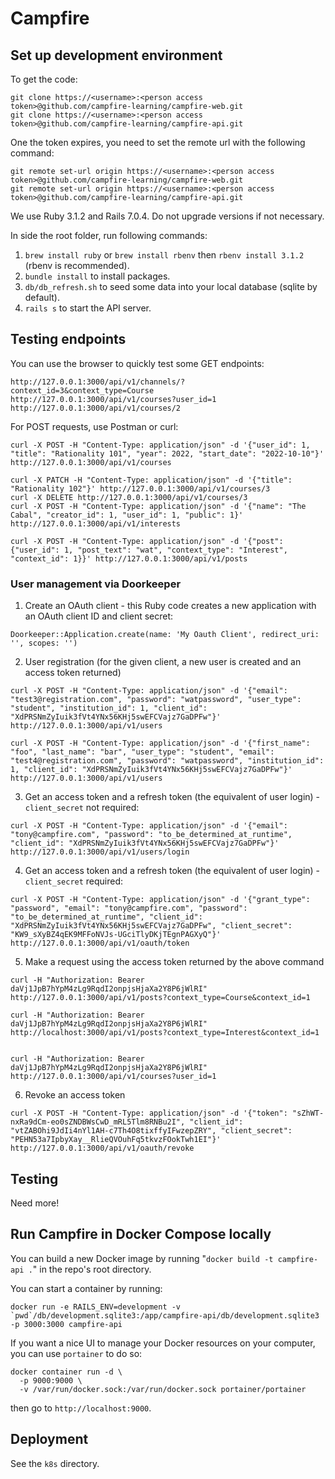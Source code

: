 # Campfire

## Set up development environment
To get the code:
```
git clone https://<username>:<person access token>@github.com/campfire-learning/campfire-web.git
git clone https://<username>:<person access token>@github.com/campfire-learning/campfire-api.git
```

One the token expires, you need to set the remote url with the following command:
```
git remote set-url origin https://<username>:<person access token>@github.com/campfire-learning/campfire-web.git
git remote set-url origin https://<username>:<person access token>@github.com/campfire-learning/campfire-api.git
```

We use Ruby 3.1.2 and Rails 7.0.4. Do not upgrade versions if not necessary.

In side the root folder, run following commands:

1. `brew install ruby` or `brew install rbenv` then `rbenv install 3.1.2` (rbenv is recommended).
2. `bundle install` to install packages.
3. `db/db_refresh.sh` to seed some data into your local database (sqlite by default).
4. `rails s` to start the API server.

## Testing endpoints
You can use the browser to quickly test some GET endpoints:
```
http://127.0.0.1:3000/api/v1/channels/?context_id=3&context_type=Course
http://127.0.0.1:3000/api/v1/courses?user_id=1
http://127.0.0.1:3000/api/v1/courses/2
```

For POST requests, use Postman or curl:
```
curl -X POST -H "Content-Type: application/json" -d '{"user_id": 1, "title": "Rationality 101", "year": 2022, "start_date": "2022-10-10"}' http://127.0.0.1:3000/api/v1/courses

curl -X PATCH -H "Content-Type: application/json" -d '{"title": "Rationality 102"}' http://127.0.0.1:3000/api/v1/courses/3
curl -X DELETE http://127.0.0.1:3000/api/v1/courses/3
curl -X POST -H "Content-Type: application/json" -d '{"name": "The Cabal", "creator_id": 1, "user_id": 1, "public": 1}' http://127.0.0.1:3000/api/v1/interests

curl -X POST -H "Content-Type: application/json" -d '{"post": {"user_id": 1, "post_text": "wat", "context_type": "Interest", "context_id": 1}}' http://127.0.0.1:3000/api/v1/posts
```

### User management via Doorkeeper

1. Create an OAuth client - this Ruby code creates a new application with an OAuth client ID and client secret:
```
Doorkeeper::Application.create(name: 'My Oauth Client', redirect_uri: '', scopes: '')
```

2. User registration (for the given client, a new user is created and an access token returned)
```
curl -X POST -H "Content-Type: application/json" -d '{"email": "test3@registration.com", "password": "watpassword", "user_type": "student", "institution_id": 1, "client_id": "XdPRSNmZyIuik3fVt4YNx56KHj5swEFCVajz7GaDPFw"}' http://127.0.0.1:3000/api/v1/users

curl -X POST -H "Content-Type: application/json" -d '{"first_name": "foo", "last_name": "bar", "user_type": "student", "email": "test4@registration.com", "password": "watpassword", "institution_id": 1, "client_id": "XdPRSNmZyIuik3fVt4YNx56KHj5swEFCVajz7GaDPFw"}' http://127.0.0.1:3000/api/v1/users
```

3. Get an access token and a refresh token (the equivalent of user login) - `client_secret` not required:
```
curl -X POST -H "Content-Type: application/json" -d '{"email": "tony@campfire.com", "password": "to_be_determined_at_runtime", "client_id": "XdPRSNmZyIuik3fVt4YNx56KHj5swEFCVajz7GaDPFw"}' http://127.0.0.1:3000/api/v1/users/login
```

4. Get an access token and a refresh token (the equivalent of user login) - `client_secret` required:
```
curl -X POST -H "Content-Type: application/json" -d '{"grant_type": "password", "email": "tony@campfire.com", "password": "to_be_determined_at_runtime", "client_id": "XdPRSNmZyIuik3fVt4YNx56KHj5swEFCVajz7GaDPFw", "client_secret": "KW9_sXyBZ4qEK9MFFoNVJs-UGciTlyDKjTEgnPAGXyQ"}' http://127.0.0.1:3000/api/v1/oauth/token
```

5. Make a request using the access token returned by the above command
```
curl -H "Authorization: Bearer daVj1JpB7hYpM4zLg9RqdI2onpjsHjaXa2Y8P6jWlRI" http://127.0.0.1:3000/api/v1/posts?context_type=Course&context_id=1

curl -H "Authorization: Bearer daVj1JpB7hYpM4zLg9RqdI2onpjsHjaXa2Y8P6jWlRI" http://localhost:3000/api/v1/posts?context_type=Interest&context_id=1


curl -H "Authorization: Bearer daVj1JpB7hYpM4zLg9RqdI2onpjsHjaXa2Y8P6jWlRI" http://127.0.0.1:3000/api/v1/courses?user_id=1
```

6. Revoke an access token
```
curl -X POST -H "Content-Type: application/json" -d '{"token": "sZhWT-nxRa9dCm-eo0sZNDBWsCwD_mRL5Tlm8RNBu2I", "client_id": "vtZABOhi9JdIi4nYl1AH-c7Th4O8tixffyIFwzepZRY", "client_secret": "PEHN53a7IpbyXay__RlieQVOuhFq5tkvzFOokTwh1EI"}' http://127.0.0.1:3000/api/v1/oauth/revoke
```

## Testing
Need more!

## Run Campfire in Docker Compose locally
You can build a new Docker image by running "`docker build -t campfire-api .`" in the repo's root directory.

You can start a container by running:
```
docker run -e RAILS_ENV=development -v `pwd`/db/development.sqlite3:/app/campfire-api/db/development.sqlite3 -p 3000:3000 campfire-api
```

If you want a nice UI to manage your Docker resources on your computer, you can use `portainer` to do so:
```
docker container run -d \
  -p 9000:9000 \
  -v /var/run/docker.sock:/var/run/docker.sock portainer/portainer
```
then go to `http://localhost:9000`.

## Deployment
See the `k8s` directory.
